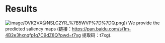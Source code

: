 # Results

![image]([https://github.com/yfhdm/GCRANet/edit/main/)/OVK2VX@NSLC2YR_%7B5WVP%7D%7DQ.png])
We provide the predicted saliency maps (链接：https://pan.baidu.com/s/1m-4B2e3hxnqfp1q7C9dZ8Q?pwd=t7xg 提取码：t7xg).
